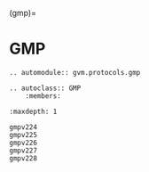(gmp)=

# GMP

```{eval-rst}
.. automodule:: gvm.protocols.gmp
```

```{eval-rst}
.. autoclass:: GMP
    :members:
```

```{toctree}
:maxdepth: 1

gmpv224
gmpv225
gmpv226
gmpv227
gmpv228
```
